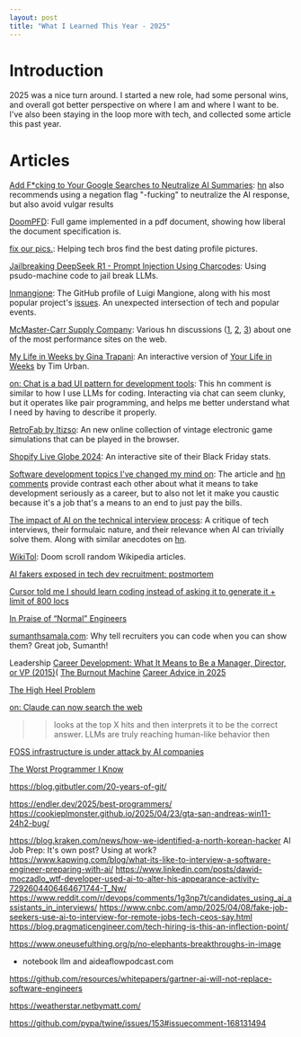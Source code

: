 ```yaml
---
layout: post
title: "What I Learned This Year - 2025"
---
```


# Introduction

2025 was a nice turn around. I started a new role, had some personal wins, and overall got better perspective on where I am and where I want to be. I've also been staying in the loop more with tech, and collected some article this past year.

# Articles

[Add F*cking to Your Google Searches to Neutralize AI Summaries](https://gizmodo.com/add-fcking-to-your-google-searches-to-neutralize-ai-summaries-2000557710): [hn](https://news.ycombinator.com/item?id=42892191) also recommends using a negation flag "-fucking" to neutralize the AI response, but also avoid vulgar results

[DoomPFD](https://doompdf.pages.dev/doom.pdf): Full game implemented in a pdf document, showing how liberal the document specification is.

[fix our pics.](https://www.fixourpics.com/): Helping tech bros find the best dating profile pictures.

[Jailbreaking DeepSeek R1 - Prompt Injection Using Charcodes](https://substack.com/home/post/p-156004330): Using psudo-machine code to jail break LLMs.

[lnmangione](https://github.com/lnmangione): The GitHub profile of Luigi Mangione, along with his most popular project's [issues](https://github.com/lnmangione/Halite-III/issues). An unexpected intersection of tech and popular events.

[McMaster-Carr Supply Company](https://www.mcmaster.com/): Various hn discussions ([1](https://news.ycombinator.com/item?id=24803857), [2](https://news.ycombinator.com/item?id=34306793), [3](https://news.ycombinator.com/item?id=41883419)) about one of the most performance sites on the web.

[My Life in Weeks by Gina Trapani](https://weeks.ginatrapani.org/): An interactive version of [Your Life in Weeks](https://waitbutwhy.com/2014/05/life-weeks.html) by Tim Urban.

[on: Chat is a bad UI pattern for development tools](https://news.ycombinator.com/item?id=42936346): This hn comment is similar to how I use LLMs for coding. Interacting via chat can seem clunky, but it operates like pair programming, and helps me better understand what I need by having to describe it properly.

[RetroFab by Itizso](https://itizso.itch.io/retrofab): An new online collection of vintage electronic game simulations that can be played in the browser.

[Shopify Live Globe 2024](https://bfcm.shopify.com/): An interactive site of their Black Friday stats.

[Software development topics I've changed my mind on](https://chriskiehl.com/article/thoughts-after-10-years): The article and [hn comments](https://news.ycombinator.com/item?id=42946281) provide contrast each other about what it means to take development seriously as a career, but to also not let it make you caustic because it's a job that's a means to an end to just pay the bills.

[The impact of AI on the technical interview process](https://coderev.app/blog/the-impact-of-ai-on-the-technical-interview-process): A critique of tech interviews, their formulaic nature, and their relevance when AI can trivially solve them. Along with similar anecdotes on [hn](https://news.ycombinator.com/item?id=42977039).

[WikiTol](https://wikitok.vercel.app/): Doom scroll random Wikipedia articles.

[AI fakers exposed in tech dev recruitment: postmortem](https://newsletter.pragmaticengineer.com/p/ai-fakers)

[Cursor told me I should learn coding instead of asking it to generate it + limit of 800 locs](https://forum.cursor.com/t/cursor-told-me-i-should-learn-coding-instead-of-asking-it-to-generate-it-limit-of-800-locs/61132)

[In Praise of “Normal” Engineers](https://spectrum.ieee.org/10x-engineer)

[sumanthsamala.com](https://sumanthsamala.com/): Why tell recruiters you can code when you can show them? Great job, Sumanth!

Leadership
[Career Development: What It Means to Be a Manager, Director, or VP (2015)](https://news.ycombinator.com/item?id=43434093)(
[The Burnout Machine](https://news.ycombinator.com/item?id=43427002)
[Career Advice in 2025](https://news.ycombinator.com/item?id=43375923)

[The High Heel Problem](https://simonschreibt.de/gat/the-high-heel-problem/)

[on: Claude can now search the web](https://news.ycombinator.com/item?id=43426861)
> >looks at the top X hits and then interprets it to be the correct answer.
> LLMs are truly reaching human-like behavior then

[FOSS infrastructure is under attack by AI companies](https://news.ycombinator.com/item?id=43422413)

[The Worst Programmer I Know](https://dannorth.net/the-worst-programmer/)

https://blog.gitbutler.com/20-years-of-git/

https://endler.dev/2025/best-programmers/
https://cookieplmonster.github.io/2025/04/23/gta-san-andreas-win11-24h2-bug/

https://blog.kraken.com/news/how-we-identified-a-north-korean-hacker
AI Job Prep: It's own post? Using at work?
https://www.kapwing.com/blog/what-its-like-to-interview-a-software-engineer-preparing-with-ai/
https://www.linkedin.com/posts/dawid-moczadlo_wtf-developer-used-ai-to-alter-his-appearance-activity-7292604406464671744-T_Nw/
https://www.reddit.com/r/devops/comments/1g3np7t/candidates_using_ai_assistants_in_interviews/
https://www.cnbc.com/amp/2025/04/08/fake-job-seekers-use-ai-to-interview-for-remote-jobs-tech-ceos-say.html
https://blog.pragmaticengineer.com/tech-hiring-is-this-an-inflection-point/

https://www.oneusefulthing.org/p/no-elephants-breakthroughs-in-image

- notebook llm and aideaflowpodcast.com

https://github.com/resources/whitepapers/gartner-ai-will-not-replace-software-engineers

https://weatherstar.netbymatt.com/

https://github.com/pypa/twine/issues/153#issuecomment-168131494